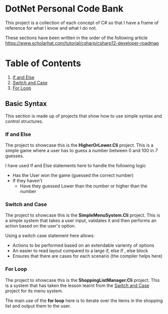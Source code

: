 # DotNet Personal Code Bank

This project is a collection of each concept of C# so that I have a frame of reference for
what I know and what I do not.

These sections have been written in the order of the following article https://www.scholarhat.com/tutorial/csharp/csharp12-developer-roadmap

# Table of Contents

1. [If and Else](#if_and_else)
1. [Switch and Case](#switch_and_case)
1. [For Loop](#for_loop)


## Basic Syntax
This section is made up of projects that show how to use simple syntax and control structures.

### If and Else <a name="if_and_else"></a>

The project to showcase this is the **HigherOrLower.Cli** project. This is a simple
game where a user has to guess a number between 0 and 100 in *7* guesses.

I have used If and Else statements here to handle the following logic

- Has the User won the game (guessed the correct number)
- If they haven't
	- Have they guessed Lower than the number or higher than the number


### Switch and Case <a name="switch_and_case"></a>

The project to showcase this is  the **SimpleMenuSystem.Cli** project. This is a 
simple system that takes a user input, validates it and then performs an action
based on the user's option.

Using a switch case statement here allows:
- Actions to be performed based on an extendable varienty of options
- An easier to read layout compared to a large if, else if , else block
- Ensures that there are cases for each scenario (the compiler helps here)

### For Loop <a name="for_loop"></a>

The project to showcase this is the **ShoppingListManager.Cli** project. This is a 
system that has taken the lesson learnt from the <a href="#switch_and_case" >Switch and Case</a>
project for its menu system.

The main use of the **for loop** here is to iterate over the items in the shopping list and 
output them to the user.